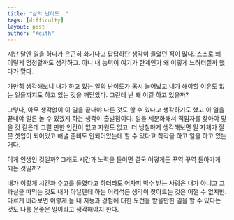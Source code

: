 ```yaml
---
title: "삶의 난이도.."
tags: [difficulty]
layout: post
author: "Keith"
---
```


지난 달엔 일을 하다가 은근히 화가나고 답답하단 생각이 들었던 적이 많다. 스스로 왜 이렇게 멍청할까도 생각하고. 아니 내 능력이 여기가 한계인가 왜 이렇게 느려터질까 했다가 맞다.

가만히 생각해보니 내가 하고 있는 일의 난이도가 몹시 늘어났고 내가 해야할 이유도 없는 일들까지도 하고 있는 것을 깨닫았다. 그런데 난 왜 이걸 하고 있을까? 

그렇다, 아무 생각없이 이 일을 끝내야 다른 것도 할 수 있다고 생각하기도 했고 이 일을 끝내야 얼른 놀 수 있겠지 하는 생각이 출발점이다. 일을 세분화해서 적임자를 찾아야 맞을 것 같은데 그럴 만한 인간이 없고 자원도 없고. 더 냉철하게 생각해보면 일 자체가 잘못 셋업이 되어있고 해낼 준비도 안되어있는데 할 수 있다고 착각을 하고 일을 하고 있는 거다.

이게 인생인 것일까? 그래도 시간과 노력을 들이면 결국 어떻게든 꾸역 꾸역 돌아가게 되는 것일까?

내가 이렇게 시간과 수고를 들였다고 하더라도 어차피 박수 받는 사람은 내가 아니고 그 과실을 따먹는 것도 내가 아닐텐데 하는 어리석은 생각이 찾아드는 것은 어쩔 수 없지만. 다르게 바라보면 이렇게 늘 내 지능과 경험에 대한 도전을 받을만한 일을 할 수 있다는 것도 나름 운좋은 일이라고 생각해야지 한다. 